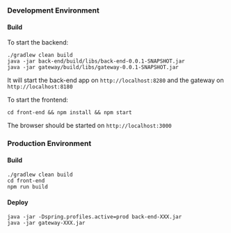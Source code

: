### Development Environment
#### Build

To start the backend:
```
./gradlew clean build
java -jar back-end/build/libs/back-end-0.0.1-SNAPSHOT.jar
java -jar gateway/build/libs/gateway-0.0.1-SNAPSHOT.jar
```

It will start the back-end app on `http://localhost:8280` and the gateway on `http://localhost:8180`

To start the frontend:

```
cd front-end && npm install && npm start
```

The browser should be started on `http://localhost:3000`

### Production Environment
#### Build

```
./gradlew clean build
cd front-end
npm run build

```

#### Deploy

```
java -jar -Dspring.profiles.active=prod back-end-XXX.jar
java -jar gateway-XXX.jar


```